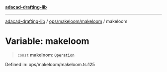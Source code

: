 [**adacad-drafting-lib**](../../../../README.md)

***

[adacad-drafting-lib](../../../../modules.md) / [ops/makeloom/makeloom](../README.md) / makeloom

# Variable: makeloom

> `const` **makeloom**: [`Operation`](../../../../objects/datatypes/type-aliases/Operation.md)

Defined in: ops/makeloom/makeloom.ts:125
